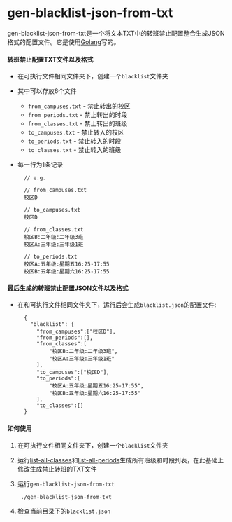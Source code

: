 # gen-blacklist-json-from-txt

gen-blacklist-json-from-txt是一个将文本TXT中的转班禁止配置整合生成JSON格式的配置文件。它是使用[Golang](https://golang.org)写的。

#### 转班禁止配置TXT文件以及格式
* 在可执行文件相同文件夹下，创建一个`blacklist`文件夹
* 其中可以存放6个文件
  * `from_campuses.txt` - 禁止转出的校区
  * `from_periods.txt` - 禁止转出的时段 
  * `from_classes.txt` - 禁止转出的班级
  * `to_campuses.txt` - 禁止转入的校区
  * `to_periods.txt` - 禁止转入的时段
  * `to_classes.txt` - 禁止转入的班级
* 每一行为1条记录

        // e.g.

        // from_campuses.txt
        校区D

        // to_campuses.txt
        校区D

        // from_classes.txt
        校区B:二年级:二年级3班
        校区A:三年级:三年级1班

        // to_periods.txt
        校区A:五年级:星期五16:25-17:55
        校区B:五年级:星期六16:25-17:55

#### 最后生成的转班禁止配置JSON文件以及格式
* 在和可执行文件相同文件夹下，运行后会生成`blacklist.json`的配置文件:

        {
          "blacklist": {
            "from_campuses":["校区D"],
            "from_periods":[],
            "from_classes":[
                "校区B:二年级:二年级3班",
                "校区A:三年级:三年级1班"
            ],
            "to_campuses":["校区D"],
            "to_periods":[
                "校区A:五年级:星期五16:25-17:55",
                "校区B:五年级:星期六16:25-17:55"
            ],
            "to_classes":[]
        }

#### 如何使用
1. 在可执行文件相同文件夹下，创建一个`blacklist`文件夹
2. 运行[list-all-classes](https://github.com/shchnmz/ming/tree/master/tools/list-all-classes)和[list-all-periods](https://github.com/shchnmz/ming/tree/master/tools/list-all-periods)生成所有班级和时段列表，在此基础上修改生成禁止转班的TXT文件 
3. 运行`gen-blacklist-json-from-txt`

        ./gen-blacklist-json-from-txt
4. 检查当前目录下的`blacklist.json`
